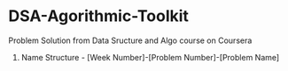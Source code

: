 # DSA-Agorithmic-Toolkit
Problem Solution from Data Sructure and Algo course on Coursera
1) Name Structure - [Week Number]-[Problem Number]-[Problem Name]
